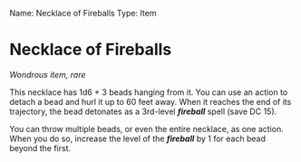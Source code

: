 Name: Necklace of Fireballs
Type: Item

# Necklace of Fireballs
_Wondrous item, rare_

This necklace has 1d6 + 3 beads hanging from it. You can use an action to detach a bead and hurl it up to 60 feet away. When it reaches the end of its trajectory, the bead detonates as a 3rd-level **_fireball_** spell (save DC 15).

You can throw multiple beads, or even the entire necklace, as one action. When you do so, increase the level of the **_fireball_** by 1 for each bead beyond the first.